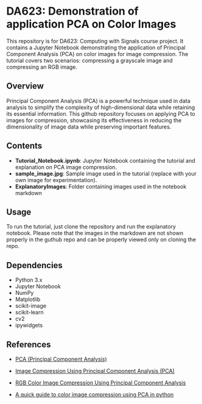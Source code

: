 # DA623: Demonstration of application PCA on Color Images

This repository is for DA623: Computing with Signals course project. It contains a Jupyter Notebook demonstrating the application of Principal Component Analysis (PCA) on color images for image compression. The tutorial covers two scenarios: compressing a grayscale image and compressing an RGB image.

## Overview

Principal Component Analysis (PCA) is a powerful technique used in data analysis to simplify the complexity of high-dimensional data while retaining its essential information. This github repository focuses on applying PCA to images for compression, showcasing its effectiveness in reducing the dimensionality of image data while preserving important features.

## Contents

- **Tutorial_Notebook.ipynb**: Jupyter Notebook containing the tutorial and explanation on PCA image compression.
- **sample_image.jpg**: Sample image used in the tutorial (replace with your own image for experimentation).
- **ExplanatoryImages**: Folder containing images used in the notebook markdown

## Usage

To run the tutorial, just clone the repository and run the explanatory notebook. Please note that the images in the markdown are not shown properly in the guthub repo and can be properly viewed only on cloning the repo.

## Dependencies

- Python 3.x
- Jupyter Notebook
- NumPy
- Matplotlib
- scikit-image
- scikit-learn
- cv2
- ipywidgets

## References

- [PCA (Principal Component Analysis)](https://medium.com/@parthdholakiya180/pca-principal-component-analysis-93ae4aafa310)

- [Image Compression Using Principal Component Analysis (PCA)](https://www.enjoyalgorithms.com/blog/image-compression-using-pca)

- [RGB Color Image Compression Using Principal Component Analysis](https://towardsdatascience.com/rgb-color-image-compression-using-principal-component-analysis-fce3f48dfdd0)

- [A quick guide to color image compression using PCA in python](https://towardsdatascience.com/dimensionality-reduction-of-a-color-photo-splitting-into-rgb-channels-using-pca-algorithm-in-python-ba01580a1118)
